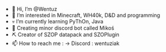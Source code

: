 - 👋 Hi, I’m @Wentuz
- 🦔 I’m interested in Minecraft, WH40k, D&D and programming
- 💀 I’m currently learning PyThOn, Java
- 🍄 Creating minor discord bot called Mikoś
- ⛏️ Creator of SZOP datapack and SZOPlugin
- 📫 How to reach me :
        -> Discord : wentuziak

<!---
Wentuz/Wentuz is a ✨ special ✨ repository because its `README.md` (this file) appears on your GitHub profile.
You can click the Preview link to take a look at your changes.
--->
